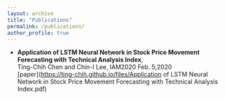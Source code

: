 ```yaml
---
layout: archive
title: "Publications"
permalink: /publications/
author_profile: true
---
```


- **Application of LSTM Neural Network in Stock Price Movement Forecasting with Technical Analysis Index**,  
Ting-Chih Chen and Chin-I Lee, IAM2020 Feb. 5,2020   
[paper](https://ting-chih.github.io/files/Application of LSTM Neural Network in Stock Price Movement Forecasting with Technical Analysis Index.pdf)
